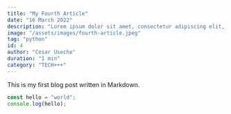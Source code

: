```yaml
---
title: "My Fourth Article"
date: "16 March 2022"
description: "Lorem ipsum dolor sit amet, consectetur adipiscing elit, sed do eiusmod tempor incididunt ut labore et dolore magna aliqua."
image: "/assets/images/fourth-article.jpeg"
tag: "python"
id: 4
author: "Cesar Useche"
duration: "1 min"
category: "TECH+++"
---
```


This is my first blog post written in Markdown.

```ts
const hello = "world";
console.log(hello);